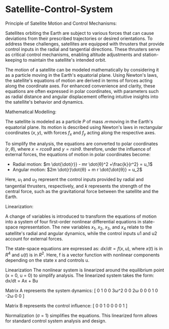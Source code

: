 # Satellite-Control-System
Principle of Satellite Motion and Control Mechanisms:<br>

Satellites orbiting the Earth are subject to various forces that can cause deviations from their prescribed trajectories or desired orientations. To address these challenges, satellites are equipped with thrusters that provide control inputs in the radial and tangential directions. These thrusters serve as critical control mechanisms, enabling altitude adjustments and station-keeping to maintain the satellite's intended orbit.<br/>

The motion of a satellite can be modeled mathematically by considering it as a particle moving in the Earth's equatorial plane. Using Newton's laws, the satellite's equations of motion are derived in terms of forces acting along the coordinate axes. For enhanced convenience and clarity, these equations are often expressed in polar coordinates, with parameters such as radial distance and angular displacement offering intuitive insights into the satellite's behavior and dynamics.<br>

Mathematical Modelling:<br>

The satellite is modeled as a particle $P$ of mass $𝑚$ moving in the Earth's equatorial plane. Its motion is described using Newton's laws in rectangular coordinates $(x,y)$, with forces $f_x$ and $f_y$ acting along the respective axes.<br>

To simplify the analysis, the equations are converted to polar coordinates $(r,θ)$, where $x = r cosθ$ and $y=r sinθ$. therefore, under the influence of external forces, the equations of motion in polar coordinates become:<br>

* Radial motion: $m \dot{\dot{r}} - mr \dot{θ}^2 +\frac{k}{r^2} = u_1$
* Angular motion: $2m \dot{r}\dot{θ} + m r \dot{\dot{θ}} = u_2$

Here, $u_1$ and $u_2$ represent the control inputs provided by radial and tangential thrusters, respectively, and $k$ represents the strength of the central force, such as the gravitational force between the satellite and the Earth.<br>

Linearization:<br>

A change of variables is introduced to transform the equations of motion into a system of four first-order nonlinear differential equations in state-space representation. The new variables $x_1$, $x_2$, $x_3$, and $x_4$ relate to the satellite's radial and angular dynamics, while the control inputs u1 and u2 account for external forces.

The state-space equations are expressed as:
$dx/dt = f(x, u)$, where $x(t)$ is in $R^4$ and $u(t)$ is in $R^2$.
Here, f is a vector function with nonlinear components depending on the state x and controls u.

Linearization
The nonlinear system is linearized around the equilibrium point (x = 0, u = 0) to simplify analysis. The linearized system takes the form:
dx/dt = Ax + Bu

Matrix A represents the system dynamics: [
0 1 0 0
3ω^2 0 0 2ω
0 0 0 1
0 -2ω 0 0
]

Matrix B represents the control influence: [
0 0
1 0
0 0
0 1
]

Normalization (σ = 1) simplifies the equations. This linearized form allows for standard control system analysis and design.
